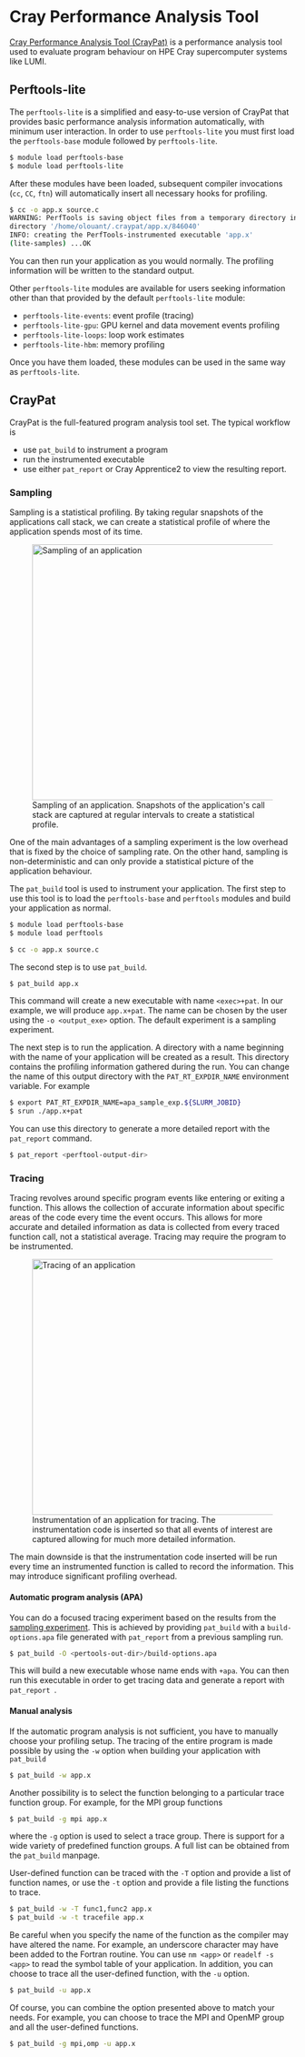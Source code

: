 # Cray Performance Analysis Tool

[sampling]: #sampling
[lite]: #perftools-lite

[Cray Performance Analysis Tool (CrayPat)](https://cpe.ext.hpe.com/docs/#profiling-and-performance-optimization-tools) is a performance analysis tool used to
evaluate program behaviour on HPE Cray supercomputer systems like LUMI.

## Perftools-lite

The `perftools-lite` is a simplified and easy-to-use version of CrayPat that
provides basic performance analysis information automatically, with minimum
user interaction. In order to use `perftools-lite` you must first load the
`perftools-base` module followed by `perftools-lite`.

```bash
$ module load perftools-base
$ module load perftools-lite
```

After these modules have been loaded, subsequent compiler invocations (`cc`,
`CC`, `ftn`) will automatically insert all necessary hooks for profiling.

```bash
$ cc -o app.x source.c 
WARNING: PerfTools is saving object files from a temporary directory into
directory '/home/olouant/.craypat/app.x/846040'
INFO: creating the PerfTools-instrumented executable 'app.x' 
(lite-samples) ...OK
```

You can then run your application as you would normally. The profiling
information will be written to the standard output.

Other `perftools-lite` modules are available for users seeking information
other than that provided by the default `perftools-lite` module:

- `perftools-lite-events`: event profile (tracing)
- `perftools-lite-gpu`: GPU kernel and data movement events profiling
- `perftools-lite-loops`: loop work estimates
- `perftools-lite-hbm`: memory profiling

Once you have them loaded, these modules can be used in the same way as
`perftools-lite`.

## CrayPat

CrayPat is the full-featured program analysis tool set. The typical workflow is

- use `pat_build` to instrument a program
- run the instrumented executable
- use either `pat_report` or Cray Apprentice2 to view the resulting report.

### Sampling

Sampling is a statistical profiling. By taking regular snapshots of the
applications call stack, we can create a statistical profile of where the
application spends most of its time.

<figure>
  <img 
    src="../../../assets/images/sampling.svg"
    width="450"
    alt="Sampling of an application"
  >
  <figcaption>
    Sampling of an application. Snapshots of the application's call stack are
    captured at regular intervals to create a statistical profile.
  </figcaption>
</figure>

One of the main advantages of a sampling experiment is the low overhead that is
fixed by the choice of sampling rate. On the other hand, sampling is
non-deterministic and can only provide a statistical picture of the application
behaviour.

The `pat_build` tool is used to instrument your application. The first step to
use this tool is to load the `perftools-base` and `perftools` modules and build
your application as normal.

```bash
$ module load perftools-base
$ module load perftools

$ cc -o app.x source.c
```

The second step is to use `pat_build`.

```bash
$ pat_build app.x
```

This command will create a new executable with name `<exec>+pat`. In our
example, we will produce `app.x+pat`. The name can be chosen by the user using
the `-o <output_exe>` option. The default experiment is a sampling experiment.

The next step is to run the application. A directory with a name beginning with
the name of your application will be created as a result. This directory
contains the profiling information gathered during the run. You can change the
name of this output directory with the `PAT_RT_EXPDIR_NAME` environment
variable. For example

```bash
$ export PAT_RT_EXPDIR_NAME=apa_sample_exp.${SLURM_JOBID}
$ srun ./app.x+pat
```

You can use this directory to generate a more detailed report with the
`pat_report` command.

```bash
$ pat_report <perftool-output-dir>
```

### Tracing

Tracing revolves around specific program events like entering or exiting a
function. This allows the collection of accurate information about specific
areas of the code every time the event occurs. This allows for more accurate
and detailed information as data is collected from every traced function
call, not a statistical average. Tracing may require the program to be
instrumented.

<figure>
  <img 
    src="../../../assets/images/tracing.svg"
    width="450"
    alt="Tracing of an application"
  >
  <figcaption>
    Instrumentation of an application for tracing. The instrumentation code is
    inserted so that all events of interest are captured allowing for much more
    detailed information.
  </figcaption>
</figure>

The main downside is that the instrumentation code inserted will be run every
time an instrumented function is called to record the information.
This may introduce significant profiling overhead.

#### Automatic program analysis (APA)

You can do a focused tracing experiment based on the results from the [sampling
experiment][sampling]. This is achieved by providing `pat_build` with a
`build-options.apa` file generated with `pat_report` from a previous sampling
run.

```bash
$ pat_build -O <pertools-out-dir>/build-options.apa
```

This will build a new executable whose name ends with `+apa`. You can then run
this executable in order to get tracing data and generate a report with
`pat_report `.

#### Manual analysis

If the automatic program analysis is not sufficient, you have to manually
choose your profiling setup. The tracing of the entire program is made possible
by using the `-w` option when building your application with `pat_build`

```bash
$ pat_build -w app.x
```

Another possibility is to select the function belonging to a particular trace
function group. For example, for the MPI group functions

```bash
$ pat_build -g mpi app.x
```

where the `-g` option is used to select a trace group. There is support for a
wide variety of predefined function groups. A full list can be obtained from
the `pat_build` manpage.

User-defined function can be traced with the `-T` option and provide a list of
function names, or use the `-t` option and provide a file listing the functions
to trace.

```bash
$ pat_build -w -T func1,func2 app.x
$ pat_build -w -t tracefile app.x
```

Be careful when you specify the name of the function as the compiler may have
altered the name. For example, an underscore character may have been added to
the Fortran routine. You can use `nm <app>` or `readelf -s <app>` to read the
symbol table of your application. In addition, you can choose to trace all the
user-defined function, with the `-u` option.

```bash
$ pat_build -u app.x
```

Of course, you can combine the option presented above to match your needs. For
example, you can choose to trace the MPI and OpenMP group and all the
user-defined functions.

```bash
$ pat_build -g mpi,omp -u app.x
```

